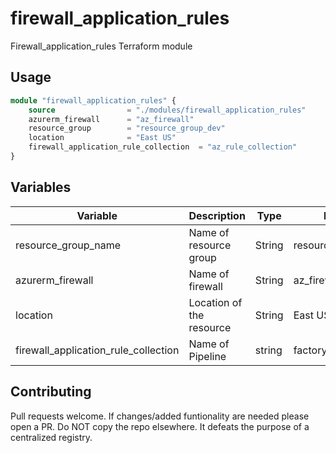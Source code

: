 # firewall_application_rules

Firewall_application_rules Terraform module 

## Usage

```terraform
module "firewall_application_rules" {
    source                = "./modules/firewall_application_rules"
    azurerm_firewall      = "az_firewall"
    resource_group        = "resource_group_dev"
    location              = "East US"
    firewall_application_rule_collection  = "az_rule_collection"
}

```

## Variables
| Variable                      	| Description              	| Type   	| Default             	| Required 	|
|-------------------------------	|--------------------------	|--------	|---------------------	|----------	|
| resource_group_name           	| Name of resource group   	| String 	| resource_group_dev  	| True     	|
|azurerm_firewall                 	| Name of firewall     	    | String 	| az_firewall           | True     	|
| location                      	| Location of the resource 	| String 	| East US             	| True     	|
|firewall_application_rule_collection| Name of Pipeline         | string 	| factoryPipelineDev    | True     	|


## Contributing
Pull requests welcome. If changes/added funtionality are needed please open a PR. Do NOT copy the repo elsewhere. It defeats the purpose of a centralized registry.
